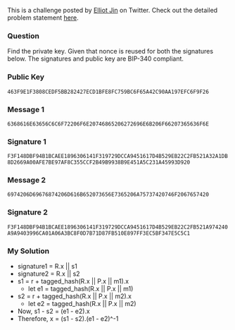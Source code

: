 This is a challenge posted by [Elliot Jin](https://twitter.com/robot__dreams) on Twitter. Check out the detailed problem statement [here](https://gist.github.com/robot-dreams/669c13bc724fdeb9af8460c9b64d5665).

### Question
Find the private key. Given that nonce is reused for both the signatures below. The signatures and public key are BIP-340 compliant.

### Public Key
`463F9E1F3808CEDF5BB282427ECD1BFE8FC759BC6F65A42C90AA197EFC6F9F26`

### Message 1
`6368616E63656C6C6F72206F6E20746865206272696E6B206F66207365636F6E`
### Signature 1
`F3F148DBF94B1BCAEE1896306141F319729DCCA9451617D4B529EB22C2FB521A32A1DB8D2669A00AFE7BE97AF8C355CCF2B49B9938B9E451A5C231A45993D920`

### Message 2
`6974206D69676874206D616B652073656E7365206A75737420746F2067657420`
### Signature 2
`F3F148DBF94B1BCAEE1896306141F319729DCCA9451617D4B529EB22C2FB521A974240A9A9403996CA01A06A3BC8F0D7B71D87FB510E897FF3EC5BF347E5C5C1`

### My Solution
- signature1 = R.x || s1
- signature2 = R.x || s2
- s1 = r + tagged_hash(R.x || P.x || m1).x
  - let e1 = tagged_hash(R.x || P.x || m1)
- s2 = r + tagged_hash(R.x || P.x || m2).x
  - let e2 = tagged_hash(R.x || P.x || m2)
- Now, s1 - s2 = (e1 - e2).x 
- Therefore, x = (s1 - s2).(e1 - e2)^-1